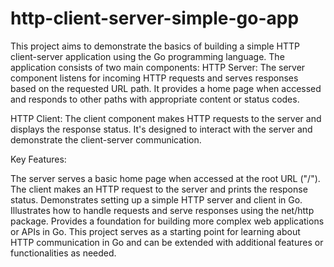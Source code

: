# http-client-server-simple-go-app
This project aims to demonstrate the basics of building a simple HTTP client-server application using the Go programming language. The application consists of two main components:
HTTP Server: The server component listens for incoming HTTP requests and serves responses based on the requested URL path. It provides a home page when accessed and responds to other paths with appropriate content or status codes.

HTTP Client: The client component makes HTTP requests to the server and displays the response status. It's designed to interact with the server and demonstrate the client-server communication.

Key Features:

The server serves a basic home page when accessed at the root URL ("/").
The client makes an HTTP request to the server and prints the response status.
Demonstrates setting up a simple HTTP server and client in Go.
Illustrates how to handle requests and serve responses using the net/http package.
Provides a foundation for building more complex web applications or APIs in Go.
This project serves as a starting point for learning about HTTP communication in Go and can be extended with additional features or functionalities as needed.
